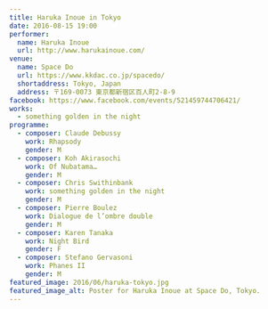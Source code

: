 ```yaml
---
title: Haruka Inoue in Tokyo
date: 2016-08-15 19:00
performer:
  name: Haruka Inoue
  url: http://www.harukainoue.com/
venue:
  name: Space Do
  url: https://www.kkdac.co.jp/spacedo/
  shortaddress: Tokyo, Japan
  address: 〒169-0073 東京都新宿区百人町2-8-9
facebook: https://www.facebook.com/events/521459744706421/
works:
  - something golden in the night
programme:
  - composer: Claude Debussy
    work: Rhapsody
    gender: M
  - composer: Koh Akirasochi
    work: Of Nubatama…
    gender: M
  - composer: Chris Swithinbank
    work: something golden in the night
    gender: M
  - composer: Pierre Boulez
    work: Dialogue de l’ombre double
    gender: M
  - composer: Karen Tanaka
    work: Night Bird
    gender: F
  - composer: Stefano Gervasoni
    work: Phanes II
    gender: M
featured_image: 2016/06/haruka-tokyo.jpg
featured_image_alt: Poster for Haruka Inoue at Space Do, Tokyo.
---
```


